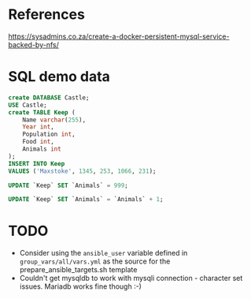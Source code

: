 # References

https://sysadmins.co.za/create-a-docker-persistent-mysql-service-backed-by-nfs/

# SQL demo data

```sql
create DATABASE Castle;
USE Castle;
create TABLE Keep (
    Name varchar(255),
    Year int,
    Population int,
    Food int,
    Animals int
);
INSERT INTO Keep
VALUES ('Maxstoke', 1345, 253, 1066, 231);
```


```sql
UPDATE `Keep` SET `Animals` = 999;
```

```sql
UPDATE `Keep` SET `Animals` = `Animals` + 1;
```

# TODO

* Consider using the `ansible_user` variable defined in `group_vars/all/vars.yml` as the source for the prepare_ansible_targets.sh template
* Couldn't get mysqldb to work with mysqli connection - character set issues. Mariadb works fine though :-)

